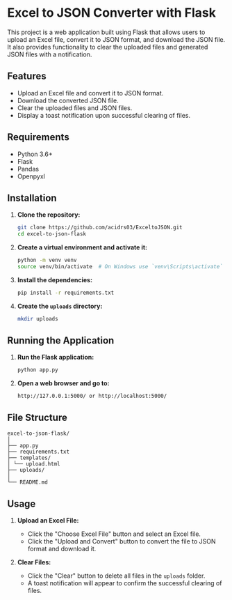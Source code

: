# Excel to JSON Converter with Flask

This project is a web application built using Flask that allows users to upload an Excel file, convert it to JSON format, and download the JSON file. It also provides functionality to clear the uploaded files and generated JSON files with a notification.

## Features

- Upload an Excel file and convert it to JSON format.
- Download the converted JSON file.
- Clear the uploaded files and JSON files.
- Display a toast notification upon successful clearing of files.

## Requirements

- Python 3.6+
- Flask
- Pandas
- Openpyxl

## Installation

1. **Clone the repository:**

    ```bash
    git clone https://github.com/acidrs03/ExceltoJSON.git
    cd excel-to-json-flask
    ```

2. **Create a virtual environment and activate it:**

    ```bash
    python -m venv venv
    source venv/bin/activate  # On Windows use `venv\Scripts\activate`
    ```

3. **Install the dependencies:**

    ```bash
    pip install -r requirements.txt
    ```

4. **Create the `uploads` directory:**

    ```bash
    mkdir uploads
    ```

## Running the Application

1. **Run the Flask application:**

    ```bash
    python app.py
    ```

2. **Open a web browser and go to:**

    ```
    http://127.0.0.1:5000/ or http://localhost:5000/
    ```

## File Structure

    excel-to-json-flask/
    │
    ├── app.py
    ├── requirements.txt
    ├── templates/
    │ └── upload.html
    ├── uploads/
    │
    └── README.md


## Usage

1. **Upload an Excel File:**
    - Click the "Choose Excel File" button and select an Excel file.
    - Click the "Upload and Convert" button to convert the file to JSON format and download it.

2. **Clear Files:**
    - Click the "Clear" button to delete all files in the `uploads` folder.
    - A toast notification will appear to confirm the successful clearing of files.
